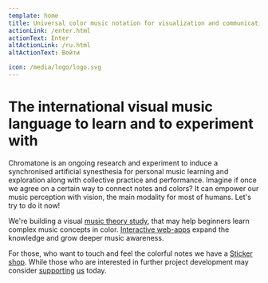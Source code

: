 ```yaml
---
template: home
title: Universal color music notation for visualization and communication
actionLink: /enter.html
actionText: Enter
altActionLink: /ru.html
altActionText: Войти

icon: /media/logo/logo.svg
---
```


# The international visual music language to learn and to experiment with

Chromatone is an ongoing research and experiment to induce a synchronised artificial synesthesia for personal music learning and exploration along with collective practice and performance. Imagine if once we agree on a certain way to connect notes and colors? It can empower our music perception with vision, the main modality for most of humans. Let's try to do it now!

We're building a visual [music theory study](./theory/index.md), that may help beginners learn complex music concepts in color. [Interactive web-apps](./apps/index.md) expand the knowledge and grow deeper music awareness. 

For those, who want to touch and feel the colorful notes we have a [Sticker shop](./shop/index.md). While those who are interested in further project development may consider [supporting](./support/index.md) [us](contact/author/index.md) today.
